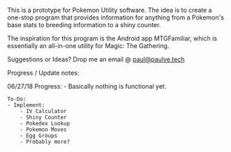 This is a prototype for Pokemon Utility software. The idea is to create a one-stop program that provides information for anything from a Pokemon's base stats to breeding information to a shiny counter.

The inspiration for this program is the Android app MTGFamiliar, which is essentially an all-in-one utility for Magic: The Gathering.

Suggestions or Ideas? Drop me an email @ paul@paulve.tech

Progress / Update notes:

06/27/18 Progress:
    - Basically nothing is functional yet.

    To-Do:
    - Implement:
        - IV Calculator
        - Shiny Counter
        - Pokedex Lookup
        - Pokemon Moves
        - Egg Groups
        - Probably more?